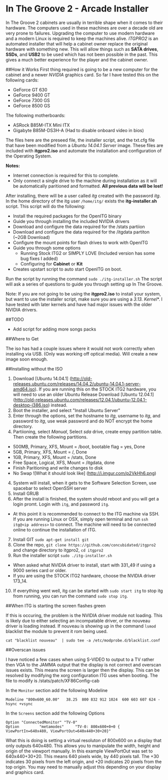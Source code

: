 # In The Groove 2 - Arcade Installer

In The Groove 2 cabinets are usually in terrible shape when it comes to their hardware. The computers used in these machines are over a decade old are very prone to failures. Upgrading the computer to use modern hardware and a modern Linux is required to keep the machines alive. *ITGPRO2* is an automated installer that will help a cabinet owner replace the original hardware with something new. This will allow things such as **SATA drives**, **SSDs**, and **USB2** to be used which has not been possible in the past. This gives a much better experience for the player and the cabinet owner.


##How it Works
First thing required is going to be a new computer for the cabinet and a newer *NVIDIA* graphics card. So far I have tested this on the following cards:
* GeForce GT 630
* GeForce 9400 GT
* GeForce 7300 GS
* GeForce 8500 GS


The following motherboards:
* ASRock B85M-ITX Mini ITX
* Gigabyte B85M-DS3H-A (Had to disable onboard video in bios)

The files here are the preseed file, the installer script, and the txt.cfg file that have been modified from a *Ubuntu 14.04.1 Server* image. These files are included with **itgpro2.iso** and automate the installation and configuration of the Operating System. 

**Notes:** 
* Internet connection is required for this to complete.
* Only connect a single drive to the machine during installation as it will be automatically paritioned and formatted. **All previous data will be lost!**

After installing, there will be a user called *itg* created with the password *itg*. In the home directory of the itg user `/home/itg/` exists the **itg-installer.sh** script. This script will do the following: 
* Install the required packages for the OpenITG binary
* Guide you through installing the included NVIDIA drivers
* Download and configure the data required for the /stats partiion
* Download and configure the data required for the /itgdata partiton (~2GB Download)
* Configure the mount points for flash drives to work with OpenITG
* Guide you through some options
  * Running Stock ITG2 or SIMPLY LOVE (Included version has some bug fixes I added)
  * Configuring for **Cabinet** or **Kit**
* Creates upstart script to auto start OpenITG on boot.

Run the script by running the command `sudo ./itg-installer.sh`
The script will ask a series of questions to guide you through setting up In The Groove.

Note: If you are not going to be using the **itgpro2.iso** to install your system, but want to use the installer script, make sure you are using a **3.13.* Kernel**. I have tested with later kernels and have had major issues with the older NVIDIA drivers.

##TODO
* Add script for adding more songs packs

##Where to Get

The iso has had a couple issues where it would not work correctly when installing via USB. (Only was working off optical media). Will create a new image soon enough.

##Installing without the ISO

1. Download [Ubuntu 14.04.1] (http://old-releases.ubuntu.com/releases/14.04.2/ubuntu-14.04.1-server-amd64.iso). If you are running this on the STOCK ITG2 hardware, you will need to use an older Ubuntu Release Download [Ubuntu 12.04.1] (http://old-releases.ubuntu.com/releases/12.04.1/ubuntu-12.04.1-desktop-i386.iso) instead.
2. Boot the installer, and select "Install Ubuntu Server"
3. Enter through the options, set the hostname to *itg*, username to *itg*, and password to *itg*, use weak password and do NOT encrypt the home directory.
4. Partiioning, select *Manual*, Select *sda* drive, create empy partition table. Then create the following partitions.
  * 500MB, Primary, XFS, Mount = /boot, bootable flag = yes, Done
  * 5GB, Primary, XFS, Mount = /, Done
  * 1GB, Primary, XFS, Mount = /stats, Done
  * Free Space, Logical, XFS, Mount = /itgdata, done
  * Finish Paritioning and write changes to disk
  * No Swap
![What it should look like] (http://i.imgur.com/p2VkHh6.png)
4. System will install, when it gets to the Software Selection Screen, use spacebar to select OpenSSH server
5. Install GRUB
6. After the install is finished, the system should reboot and you will get a login promt. Login with `itg`, and password `itg`.
  * At this point it is recommended to connect to the ITG machine via SSH. If you are running Linux or OSX, simply open terminal and run `ssh itg@<ip address>` to connect. The machine will need to be connected online to continue the installation of ITG.
7. Install GIT `sudo apt-get install git`
8. Clone the repo, `git clone https://github.com/concubidated/itgpro2` and change directory to itgpro2, `cd itgpro2`
9. Run the installer script `sudo ./itg-installer.sh`
  * When asked what NVIDIA driver to install, start with 331_49 if using a 9000 series card or older.
  * If you are using the STOCK ITG2 hardware, choose the NVIDIA driver 173_14.
10. If everything went well, itg can be started with `sudo start itg` to stop itg from running, you can run the command `sudo stop itg`.


##When ITG is starting the screen flashes green

If this is occuring, the problem is the NVIDIA driver module not loading. This is likely due to either selecting an incompatable driver, or the nouveau driver is loading instead. If nouveau is showing up in the command `lsmod` blacklist the module to prevent it rom being used.

`cat "blacklist nouveau"  | sudo tee -a /etc/modprobe.d/blacklist.conf`

##Overscan issues

I have noticed a few cases when using S-VIDEO to output to a TV rather then VGA to the JAMMA output that the display is not correct and overscan issues exists. This means the screen is larger then the display. This can be resolved by modifying the xorg configuration ITG uses when booting. The file to modify is /stats/patch/XF86Config-cab

In the `Monitor` section add the following Modeline

`Modeline "800x600_60.00"   38.25  800 832 912 1024  600 603 607 624 -hsync +vsync`

In the `Screens` section add the following Options

```	
Option "ConnectedMonitor" "TV-0"
Option         "metamodes"     "TV-0: 800x600+0+0 { ViewPortIn=640x480, ViewPortOut=640x440+30+20}"
```

What this is doing is setting a virtual resoluton of 800x600 on a display that only outputs 640x480. This allows you to manipulate the width, height and origin of the viewport manually.
In this example ViewPortOut was set to 640x440+30+20. This means 640 pixels wide, by 440 pixels tall. The +30 indicates 30 pixels from the left origin, and +20 indicates 20 pixels from the top origin. You may need to manually adjust this depending on your display and graphics card. 


